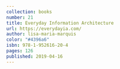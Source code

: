 ```yaml
---
collection: books
number: 21
title: Everyday Information Architecture
url: https://everydayia.com/
author: lisa-maria-marquis
color: "#4396a6"
isbn: 978-1-952616-20-4
pages: 126
published: 2019-04-16
---
```

